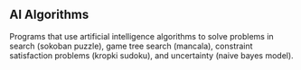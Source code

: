 ## AI Algorithms

Programs that use artificial intelligence algorithms to solve problems in search (sokoban puzzle), game tree search (mancala), constraint satisfaction problems (kropki sudoku), and uncertainty (naive bayes model).